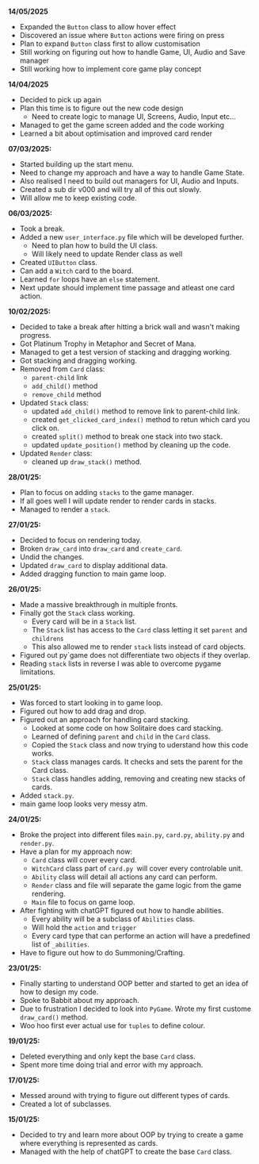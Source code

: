 **14/05/2025**
* Expanded the `Button` class to allow hover effect
* Discovered an issue where `Button` actions were firing on press
* Plan to expand `Button` class first to allow customisation
* Still working on figuring out how to handle Game, UI, Audio and Save manager
* Still working how to implement core game play concept

**14/04/2025**
* Decided to pick up again
* Plan this time is to figure out the new code design
    * Need to create logic to manage UI, Screens, Audio, Input etc...
* Managed to get the game screen added and the code working
* Learned a bit about optimisation and improved card render

**07/03/2025:**
* Started building up the start menu.
* Need to change my approach and have a way to handle Game State.
* Also realised I need to build out managers for UI, Audio and Inputs.
* Created a sub dir v000 and will try all of this out slowly.
* Will allow me to keep existing code.

**06/03/2025:**
* Took a break.
* Added a new `user_interface.py` file which will be developed further.
    * Need to plan how to build the UI class.
    * Will likely need to update Render class as well
* Created `UIButton` class.
* Can add a `Witch` card to the board.
* Learned `for` loops have an `else` statement.
* Next update should implement time passage and atleast one card action.

**10/02/2025:**
* Decided to take a break after hitting a brick wall and wasn't making progress.
* Got Platinum Trophy in Metaphor and Secret of Mana.
* Managed to get a test version of stacking and dragging working.
* Got stacking and dragging working.
* Removed from `Card` class:
    * `parent-child` link
    * `add_child()` method
    * `remove_child` method
* Updated `Stack` class:
    * updated `add_child()` method to remove link to parent-child link.
    * created `get_clicked_card_index()` method to retun which card you click on.
    * created `split()` method to break one stack into two stack.
    * updated `update_position()` method by cleaning up the code.
* Updated `Render` class:
    * cleaned up `draw_stack()` method.

**28/01/25:**

* Plan to focus on adding `stacks` to the game manager.
* If all goes well I will update render to render cards in stacks.
* Managed to render a `stack`.

**27/01/25:**

* Decided to focus on rendering today.
* Broken `draw_card` into `draw_card` and `create_card`.
* Undid the changes.
* Updated `draw_card` to display additional data.
* Added dragging function to main game loop.

**26/01/25:**

* Made a massive breakthrough in multiple fronts.
* Finally got the `Stack` class working.
    * Every card will be in a `Stack` list.
    * The `Stack` list has access to the `Card` class letting it set `parent` and `childrens`
    * This also allowed me to render `stack` lists instead of card objects.
* Figured out py`game does not differentiate two objects if they overlap.
* Reading `stack` lists in reverse I was able to overcome pygame limitations.

**25/01/25:**

* Was forced to start looking in to game loop.
* Figured out how to add drag and drop.
* Figured out an approach for handling card stacking.
    * Looked at some code on how Solitaire does card stacking.
    * Learned of defining `parent` and `child` in the `Card` class.
    * Copied the `Stack` class and now trying to uderstand how this code works.
    * `Stack` class manages cards. It checks and sets the parent for the Card class.
    * `Stack` class handles adding, removing and creating new stacks of cards.
* Added `stack.py`.
* main game loop looks very messy atm.

**24/01/25:**

* Broke the project into different files `main.py`, `card.py`, `ability.py` and `render.py`.
* Have a plan for my approach now:
    * `Card` class will cover every card.
    * `WitchCard` class  part of `card.py `will cover every controlable unit.
    * `Ability` class will detail all actions any card can perform.
    * `Render` class and file will separate the game logic from the game rendering.
    * `Main` file to focus on game loop.
* After fighting with chatGPT figured out how to handle abilities.
    * Every ability will be a subclass of `Abilities` class.
    * Will hold the `action` and `trigger`
    * Every card type that can performe an action will have a predefined list of `_abilities`.
* Have to figure out how to do Summoning/Crafting.

**23/01/25:**

* Finally starting to understand OOP better and started to get an idea of how to design my code.
* Spoke to Babbit about my approach.
* Due to frustration I decided to look into `PyGame`. Wrote my first custome `draw_card()` method.
* Woo hoo first ever actual use for `tuples` to define colour.

**19/01/25:**

* Deleted everything and only kept the base `Card` class.
* Spent more time doing trial and error with my approach.

**17/01/25:**

* Messed around with trying to figure out different types of cards.
* Created a lot of subclasses.

**15/01/25:**

* Decided to try and learn more about OOP by trying to create a game where everything is represented as cards.
* Managed with the help of chatGPT to create the base `Card` class.